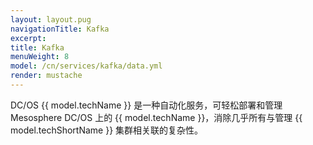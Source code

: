 ```yaml
---
layout: layout.pug
navigationTitle: Kafka  
excerpt:
title: Kafka  
menuWeight: 8
model: /cn/services/kafka/data.yml
render: mustache
---
```




DC/OS {{ model.techName }} 是一种自动化服务，可轻松部署和管理 Mesosphere DC/OS 上的 {{ model.techName }}，消除几乎所有与管理 {{ model.techShortName }} 集群相关联的复杂性。